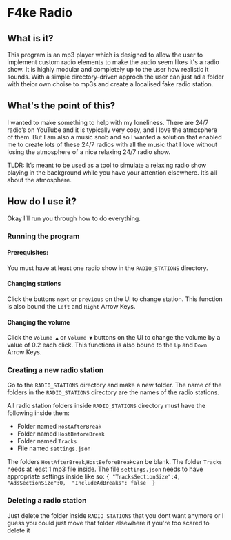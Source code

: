 # F4ke Radio
## What is it? 

This program is an mp3 player which is designed to allow the user to implement custom radio elements to make the audio seem likes it's a radio show. It is highly modular and completely up to the user how realistic it sounds. With a simple directory-driven approch the user can just ad a folder with theior own choise to mp3s and create a localised fake radio station.

## What's the point of this? 

I wanted to make something to help with my loneliness. There are 24/7 radio’s on YouTube and it is typically very cosy, and I love the atmosphere of them. But I am also a music snob and so I wanted a solution that enabled me to create lots of these 24/7 radios with all the music that I love without losing the atmosphere of a nice relaxing 24/7 radio show. 

TLDR: It’s meant to be used as a tool to simulate a relaxing radio show playing in the background while you have your attention elsewhere. It’s all about the atmosphere. 

## How do I use it? 

Okay I’ll run you through how to do everything. 

### Running the program 

#### Prerequisites:  

You must have at least one radio show in the `RADIO_STATIONS` directory. 

#### Changing stations 

Click the buttons `next` or `previous` on the UI to change station. This function is also bound the `Left` and `Right` Arrow Keys. 

#### Changing the volume 

Click the `Volume ▲` or `Volume ▼` buttons on the UI to change the volume by a value of 0.2 each click. This functions is also bound to the `Up` and `Down` Arrow Keys. 

 

 

### Creating a new radio station 

Go to the `RADIO_STATIONS` directory and make a new folder. The name of the folders in the `RADIO_STATIONS` directory are the names of the radio stations. 

All radio station folders inside `RADIO_STATIONS` directory must have the following inside them: 

- Folder named `HostAfterBreak` 
- Folder named `HostBeforeBreak` 
- Folder named `Tracks` 
- File named `settings.json` 

The folders `HostAfterBreak`,`HostBeforeBreak`can be blank. 
The folder `Tracks` needs at least 1 mp3 file inside. 
The file `settings.json` needs to have appropriate settings inside like so: 
`{
    "TracksSectionSize":4, 
    "AdsSectionSize":0, 
    "IncludeAdBreaks": false 
}`

### Deleting a radio station
Just delete the folder inside `RADIO_STATIONS` that you dont want anymore or I guess you could just move that folder elsewhere if you're too scared to delete it
